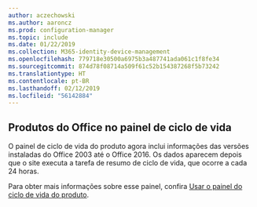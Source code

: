```yaml
---
author: aczechowski
ms.author: aaroncz
ms.prod: configuration-manager
ms.topic: include
ms.date: 01/22/2019
ms.collection: M365-identity-device-management
ms.openlocfilehash: 779718e30500a6975b3a487741ada061c1f8fe34
ms.sourcegitcommit: 874d78f08714a509f61c52b154387268f5b73242
ms.translationtype: HT
ms.contentlocale: pt-BR
ms.lasthandoff: 02/12/2019
ms.locfileid: "56142884"
---
```

## <a name="bkmk_lifecycle"></a> Produtos do Office no painel de ciclo de vida
<!--3556026-->

O painel de ciclo de vida do produto agora inclui informações das versões instaladas do Office 2003 até o Office 2016. Os dados aparecem depois que o site executa a tarefa de resumo de ciclo de vida, que ocorre a cada 24 horas.

Para obter mais informações sobre esse painel, confira [Usar o painel do ciclo de vida do produto](/sccm/core/clients/manage/asset-intelligence/product-lifecycle-dashboard).

